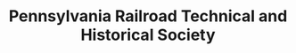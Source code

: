 ---
layout: repo
title: "Pennsylvania Railroad Technical and Historical Society"
id: 15106
permalink: repos/15106/
---